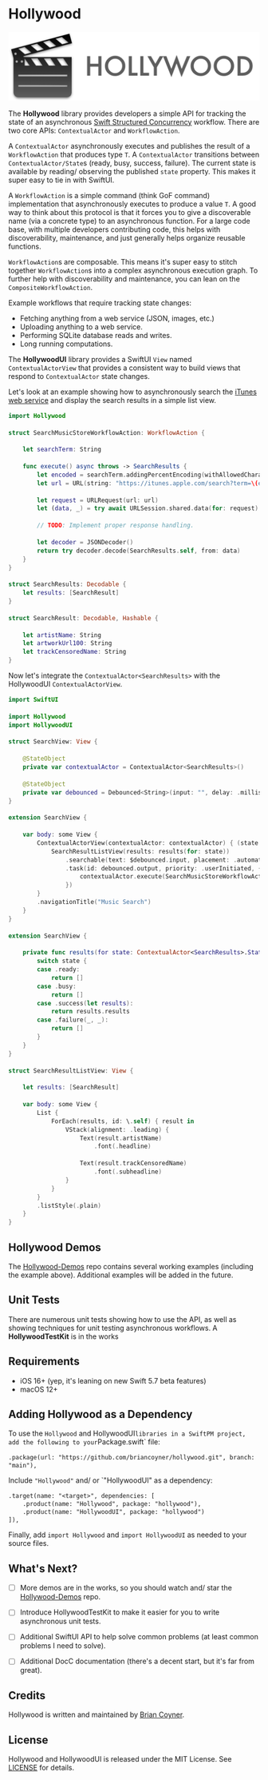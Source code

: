 # Hollywood

![Header](Hollywood-Header.png)

The **Hollywood** library provides developers a simple API for tracking the state of an asynchronous [Swift Structured Concurrency](https://docs.swift.org/swift-book/LanguageGuide/Concurrency.html) workflow. 
There are two core APIs: `ContextualActor` and `WorkflowAction`.

A `ContextualActor` asynchronously executes and publishes the result of a `WorkflowAction` that produces type `T`.
A `ContextualActor` transitions between `ContextualActor/State`s (ready, busy, success, failure). The current
state is available by reading/ observing the published `state` property. This makes it super easy to tie in with SwiftUI.

A `WorkflowAction` is a simple command (think GoF command) implementation that asynchronously executes to produce a value `T`.
A good way to think about this protocol is that it forces you to give a discoverable name (via a concrete type) to an asynchronous
function. For a large code base, with multiple developers contributing code, this helps with discoverability,
maintenance, and just generally helps organize reusable functions.

`WorkflowAction`s are composable. This means it's super easy to stitch together `WorkflowAction`s into a complex
asynchronous execution graph. To further help with discoverability and maintenance, you can lean on the 
`CompositeWorkflowAction`. 

Example workflows that require tracking state changes:
- Fetching anything from a web service (JSON, images, etc.)
- Uploading anything to a web service.
- Performing SQLite database reads and writes.
- Long running computations. 

The **HollywoodUI** library provides a SwiftUI `View` named `ContextualActorView` that provides a consistent way to build
views that respond to `ContextualActor` state changes. 

Let's look at an example showing how to asynchronously search the [iTunes web service](https://developer.apple.com/library/archive/documentation/AudioVideo/Conceptual/iTuneSearchAPI/Searching.html#//apple_ref/doc/uid/TP40017632-CH5-SW1) 
and display the search results in a simple list view.

```swift
import Hollywood

struct SearchMusicStoreWorkflowAction: WorkflowAction {

    let searchTerm: String

    func execute() async throws -> SearchResults {
        let encoded = searchTerm.addingPercentEncoding(withAllowedCharacters: .urlPathAllowed) ?? ""
        let url = URL(string: "https://itunes.apple.com/search?term=\(encoded)")!

        let request = URLRequest(url: url)
        let (data, _) = try await URLSession.shared.data(for: request)

        // TODO: Implement proper response handling.

        let decoder = JSONDecoder()
        return try decoder.decode(SearchResults.self, from: data)
    }
}

struct SearchResults: Decodable {
    let results: [SearchResult]
}

struct SearchResult: Decodable, Hashable {

    let artistName: String
    let artworkUrl100: String
    let trackCensoredName: String
}
```

Now let's integrate the `ContextualActor<SearchResults>` with the HollywoodUI `ContextualActorView`. 

```swift
import SwiftUI

import Hollywood
import HollywoodUI

struct SearchView: View {

    @StateObject
    private var contextualActor = ContextualActor<SearchResults>()

    @StateObject
    private var debounced = Debounced<String>(input: "", delay: .milliseconds(400))
}

extension SearchView {

    var body: some View {
        ContextualActorView(contextualActor: contextualActor) { (state: ContextualActor.State) in
            SearchResultListView(results: results(for: state))
                .searchable(text: $debounced.input, placement: .automatic, prompt: "Search")
                .task(id: debounced.output, priority: .userInitiated, {
                    contextualActor.execute(SearchMusicStoreWorkflowAction(searchTerm: debounced.output))
                })
        }
        .navigationTitle("Music Search")
    }
}

extension SearchView {

    private func results(for state: ContextualActor<SearchResults>.State) -> [SearchResult] {
        switch state {
        case .ready:
            return []
        case .busy:
            return []
        case .success(let results):
            return results.results
        case .failure(_, _):
            return []
        }
    }
}

struct SearchResultListView: View {

    let results: [SearchResult]

    var body: some View {
        List {
            ForEach(results, id: \.self) { result in
                VStack(alignment: .leading) {
                    Text(result.artistName)
                        .font(.headline)

                    Text(result.trackCensoredName)
                        .font(.subheadline)
                }
            }
        }
        .listStyle(.plain)
    }
}

```

## Hollywood Demos

The [Hollywood-Demos](https://github.com/briancoyner/hollywood-demos) repo contains several working examples (including the example above). Additional examples will be added in the future. 


## Unit Tests

There are numerous unit tests showing how to use the API, as well as showing techniques for unit testing asynchronous
workflows. A **HollywoodTestKit** is in the works 

## Requirements
- iOS 16+ (yep, it's leaning on new Swift 5.7 beta features)
- macOS 12+

## Adding Hollywood as a Dependency

To use the `Hollywood` and HollywoodUI` libraries in a SwiftPM project, add the following to your `Package.swift` file:

```
.package(url: "https://github.com/briancoyner/hollywood.git", branch: "main"),
```

Include `"Hollywood"` and/ or `"HollywoodUI" as a dependency:

```
.target(name: "<target>", dependencies: [
    .product(name: "Hollywood", package: "hollywood"),
    .product(name: "HollywoodUI", package: "hollywood")
]),
```

Finally, add `import Hollywood` and `import HollywoodUI` as needed to your source files.

## What's Next?

- [ ] More demos are in the works, so you should watch and/ star the [Hollywood-Demos](https://github.com/briancoyner/hollywood-demos) repo.
- [ ] Introduce HollywoodTestKit to make it easier for you to write asynchronous unit tests.
- [ ] Additional SwiftUI API to help solve common problems (at least common problems I need to solve).
- [ ] Additional DocC documentation (there's a decent start, but it's far from great).


## Credits

Hollywood is written and maintained by [Brian Coyner](https://briancoyner.github.io).


## License

Hollywood and HollywoodUI is released under the MIT License.
See [LICENSE](https://github.com/briancoyner/hollywood/blob/master/LICENSE) for details.
